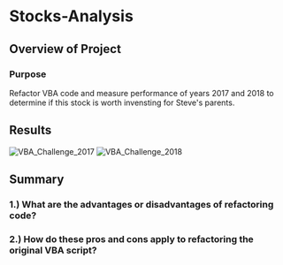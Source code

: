 # Stocks-Analysis
## Overview of Project
### Purpose
Refactor VBA code and measure performance of years 2017 and 2018 to determine if this stock is worth invensting for Steve's parents.
## Results 
![VBA_Challenge_2017](https://user-images.githubusercontent.com/95730183/147715288-e4629db5-0017-456d-bff7-79524689c35f.png)
![VBA_Challenge_2018](https://user-images.githubusercontent.com/95730183/147715293-3bdc81fd-4730-4de4-953f-15d18989c708.png)
## Summary
### 1.) What are the advantages or disadvantages of refactoring code?
### 2.) How do these pros and cons apply to refactoring the original VBA script?
